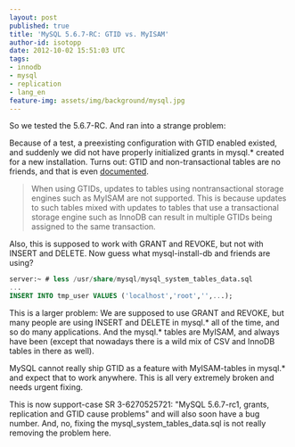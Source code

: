 ```yaml
---
layout: post
published: true
title: 'MySQL 5.6.7-RC: GTID vs. MyISAM'
author-id: isotopp
date: 2012-10-02 15:51:03 UTC
tags:
- innodb
- mysql
- replication
- lang_en
feature-img: assets/img/background/mysql.jpg
---
```

So we tested the 5.6.7-RC. And ran into a strange problem:

Because of a test, a preexisting configuration with GTID enabled existed,
and suddenly we did not have properly initialized grants in mysql.\* created
for a new installation.  Turns out: GTID and non-transactional tables are no
friends, and that is even
[documented](http://dev.mysql.com/doc/refman/5.6/en/replication-gtids-restrictions.html).

> When using GTIDs, updates to tables using nontransactional storage engines
> such as MyISAM are not supported.  This is because updates to such tables
> mixed with updates to tables that use a transactional storage engine such
> as InnoDB can result in multiple GTIDs being assigned to the same
> transaction.

Also, this is supposed to work with GRANT and REVOKE, but not with INSERT
and DELETE.  Now guess what mysql-install-db and friends are using?

```sql
server:~ # less /usr/share/mysql/mysql_system_tables_data.sql
...
INSERT INTO tmp_user VALUES ('localhost','root','',...);
```

This is a larger problem: We are supposed to use GRANT and REVOKE, but many
people are using INSERT and DELETE in mysql.\* all of the time, and so do
many applications.  And the mysql.\* tables are MyISAM, and always have been
(except that nowadays there is a wild mix of CSV and InnoDB tables in there
as well).

MySQL cannot really ship GTID as a feature with MyISAM-tables in mysql.\*
and expect that to work anywhere.  This is all very extremely broken and
needs urgent fixing.

This is now support-case SR 3-6270525721: "MySQL 5.6.7-rc1, grants,
replication and GTID cause problems" and will also soon have a bug number. 
And, no, fixing the mysql_system_tables_data.sql is not really removing the
problem here.
